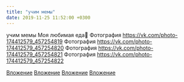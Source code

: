 ```yaml
---
title: "учим мемы"
date: 2019-11-25 11:52:00 +0300
---
```


учим мемы
Моя любимая еда💙
Фотография
https://vk.com/photo-174412579_457254819
Фотография
https://vk.com/photo-174412579_457254820
Фотография
https://vk.com/photo-174412579_457254821
Фотография
https://vk.com/photo-174412579_457254822

[Вложение](https://vk.com/photo-174412579_457254819)
[Вложение](https://vk.com/photo-174412579_457254820)
[Вложение](https://vk.com/photo-174412579_457254821)
[Вложение](https://vk.com/photo-174412579_457254822)
